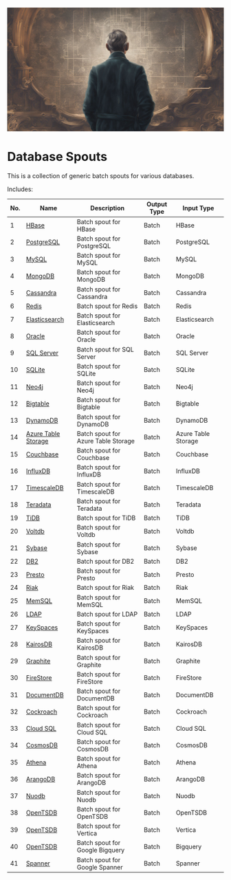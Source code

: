 ![banner](./assets/banner.jpg)

<!-- START doctoc generated TOC please keep comment here to allow auto update -->
<!-- DON'T EDIT THIS SECTION, INSTEAD RE-RUN doctoc TO UPDATE -->

# Database Spouts

This is a collection of generic batch spouts for various databases.

Includes:

| No. | Name                     | Description                        | Output Type | Input Type    |
| --- | ------------------------ | ---------------------------------- | ----------- | ------------- |
| 1   | [HBase](geniusrise_databases/hbase.py)  | Batch spout for HBase              | Batch       | HBase         |
| 2   | [PostgreSQL](geniusrise_databases/postgres.py) | Batch spout for PostgreSQL   | Batch       | PostgreSQL    |
| 3   | [MySQL](geniusrise_databases/mysql.py) | Batch spout for MySQL              | Batch       | MySQL         |
| 4   | [MongoDB](geniusrise_databases/mongodb.py) | Batch spout for MongoDB        | Batch       | MongoDB       |
| 5   | [Cassandra](geniusrise_databases/cassandra.py) | Batch spout for Cassandra    | Batch       | Cassandra     |
| 6   | [Redis](geniusrise_databases/redis.py) | Batch spout for Redis              | Batch       | Redis         |
| 7   | [Elasticsearch](geniusrise_databases/elasticsearch.py) | Batch spout for Elasticsearch | Batch | Elasticsearch |
| 8   | [Oracle](geniusrise_databases/oracle.py) | Batch spout for Oracle           | Batch       | Oracle        |
| 9   | [SQL Server](geniusrise_databases/sql_server.py) | Batch spout for SQL Server  | Batch       | SQL Server    |
| 10  | [SQLite](geniusrise_databases/sqlite.py) | Batch spout for SQLite           | Batch       | SQLite        |
| 11  | [Neo4j](geniusrise_databases/neo4j.py) | Batch spout for Neo4j              | Batch       | Neo4j         |
| 12  | [Bigtable](geniusrise_databases/bigtable.py) | Batch spout for Bigtable       | Batch       | Bigtable      |
| 13  | [DynamoDB](geniusrise_databases/dynamodb.py) | Batch spout for DynamoDB      | Batch       | DynamoDB      |
| 14  | [Azure Table Storage](geniusrise_databases/azure_table.py) | Batch spout for Azure Table Storage | Batch | Azure Table Storage |
| 15  | [Couchbase](geniusrise_databases/couchbase.py) | Batch spout for Couchbase    | Batch       | Couchbase     |
| 16  | [InfluxDB](geniusrise_databases/influxdb.py) | Batch spout for InfluxDB      | Batch       | InfluxDB      |
| 17  | [TimescaleDB](geniusrise_databases/timescaledb.py) | Batch spout for TimescaleDB | Batch       | TimescaleDB   |
| 18  | [Teradata](geniusrise_databases/teradata.py) | Batch spout for Teradata      | Batch       | Teradata      |
| 19  | [TiDB](geniusrise_databases/tidb.py)    | Batch spout for TiDB               | Batch       | TiDB          |
| 20  | [Voltdb](geniusrise_databases/voltdb.py) | Batch spout for Voltdb          | Batch       | Voltdb        |
| 21  | [Sybase](geniusrise_databases/sybase.py) | Batch spout for Sybase          | Batch       | Sybase        |
| 22  | [DB2](geniusrise_databases/db2.py)      | Batch spout for DB2                | Batch       | DB2           |
| 23  | [Presto](geniusrise_databases/presto.py) | Batch spout for Presto           | Batch       | Presto        |
| 24  | [Riak](geniusrise_databases/riak.py)    | Batch spout for Riak               | Batch       | Riak          |
| 25  | [MemSQL](geniusrise_databases/memsql.py) | Batch spout for MemSQL          | Batch       | MemSQL        |
| 26  | [LDAP](geniusrise_databases/ldap.py)    | Batch spout for LDAP               | Batch       | LDAP          |
| 27  | [KeySpaces](geniusrise_databases/keyspaces.py) | Batch spout for KeySpaces   | Batch       | KeySpaces     |
| 28  | [KairosDB](geniusrise_databases/kairosdb.py) | Batch spout for KairosDB     | Batch       | KairosDB      |
| 29  | [Graphite](geniusrise_databases/graphite.py) | Batch spout for Graphite     | Batch       | Graphite      |
| 30  | [FireStore](geniusrise_databases/firestore.py) | Batch spout for FireStore   | Batch       | FireStore     |
| 31  | [DocumentDB](geniusrise_databases/documentdb.py) | Batch spout for DocumentDB | Batch       | DocumentDB    |
| 32  | [Cockroach](geniusrise_databases/cockroach.py) | Batch spout for Cockroach   | Batch       | Cockroach     |
| 33  | [Cloud SQL](geniusrise_databases/cloud_sql.py) | Batch spout for Cloud SQL   | Batch       | Cloud SQL     |
| 34  | [CosmosDB](geniusrise_databases/cosmosdb.py) | Batch spout for CosmosDB     | Batch       | CosmosDB      |
| 35  | [Athena](geniusrise_databases/athena.py) | Batch spout for Athena           | Batch       | Athena        |
| 36  | [ArangoDB](geniusrise_databases/arangodb.py) | Batch spout for ArangoDB    | Batch       | ArangoDB      |
| 37  | [Nuodb](geniusrise_databases/nuodb.py)  | Batch spout for Nuodb             | Batch       | Nuodb         |
| 38  | [OpenTSDB](geniusrise_databases/opentsdb.py) | Batch spout for OpenTSDB    | Batch       | OpenTSDB      |
| 39  | [OpenTSDB](geniusrise_databases/vertica.py) | Batch spout for Vertica    | Batch       | Vertica      |
| 40  | [OpenTSDB](geniusrise_databases/bigquery.py) | Batch spout for Google Bigquery    | Batch       | Bigquery      |
| 41  | [Spanner](geniusrise_databases/spanner.py) | Batch spout for Google Spanner    | Batch       | Spanner      |
